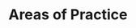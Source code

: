 ---
layout: child_layout/about
title: Areas of Practice
permalink: /areas-of-practice/
bg_image: /assets/img/content/hero/hero-about.jpg
---
